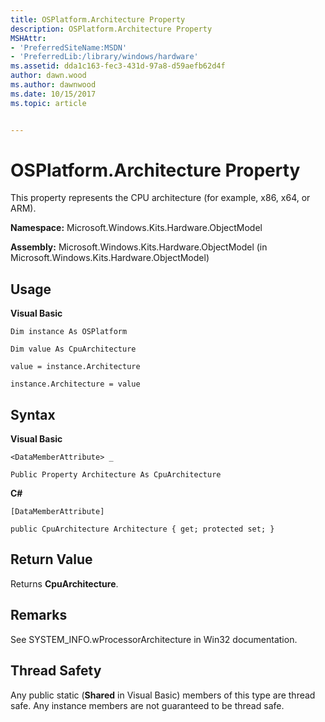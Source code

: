 ```yaml
---
title: OSPlatform.Architecture Property
description: OSPlatform.Architecture Property
MSHAttr:
- 'PreferredSiteName:MSDN'
- 'PreferredLib:/library/windows/hardware'
ms.assetid: dda1c163-fec3-431d-97a8-d59aefb62d4f
author: dawn.wood
ms.author: dawnwood
ms.date: 10/15/2017
ms.topic: article


---
```


# OSPlatform.Architecture Property


This property represents the CPU architecture (for example, x86, x64, or ARM).

**Namespace:** Microsoft.Windows.Kits.Hardware.ObjectModel

**Assembly:** Microsoft.Windows.Kits.Hardware.ObjectModel (in Microsoft.Windows.Kits.Hardware.ObjectModel)

## <span id="Usage"></span><span id="usage"></span><span id="USAGE"></span>Usage


**Visual Basic**

`Dim instance As OSPlatform`

`Dim value As CpuArchitecture`

`value = instance.Architecture`

`instance.Architecture = value`

## <span id="Syntax"></span><span id="syntax"></span><span id="SYNTAX"></span>Syntax


**Visual Basic**

`<DataMemberAttribute> _`

`Public Property Architecture As CpuArchitecture`

**C#**

`[DataMemberAttribute]`

`public CpuArchitecture Architecture { get; protected set; }`

## <span id="Return_Value"></span><span id="return_value"></span><span id="RETURN_VALUE"></span>Return Value


Returns **CpuArchitecture**.

## <span id="Remarks"></span><span id="remarks"></span><span id="REMARKS"></span>Remarks


See SYSTEM\_INFO.wProcessorArchitecture in Win32 documentation.

## <span id="Thread_Safety"></span><span id="thread_safety"></span><span id="THREAD_SAFETY"></span>Thread Safety


Any public static (**Shared** in Visual Basic) members of this type are thread safe. Any instance members are not guaranteed to be thread safe.

 

 






